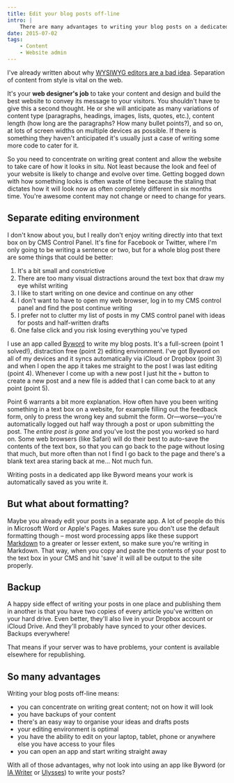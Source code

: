 ```yaml
---
title: Edit your blog posts off-line
intro: |
    There are many advantages to writing your blog posts on a dedicated writing app and not directly on your website.
date: 2015-07-02
tags:
    - Content
    - Website admin
---
```


I've already written about why [WYSIWYG editors are a bad idea](/blog/what-you-see-isnt-what-you-get). Separation of content from style is vital on the web.

It's your **web designer's job** to take your content and design and build the best website to convey its message to your visitors. You shouldn't have to give this a second thought. He or she will anticipate as many variations of content type (paragraphs, headings, images, lists, quotes, etc.), content length (how long are the paragraphs? How many bullet points?), and so on, at lots of screen widths on multiple devices as possible. If there is something they haven't anticipated it's usually just a case of writing some more code to cater for it.

So you need to concentrate on writing great content and allow the website to take care of how it looks in situ. Not least because the look and feel of your website is likely to change and evolve over time. Getting bogged down with how something looks is often waste of time because the staling that dictates how it will look now as often completely different in six months time. You're awesome content may not change or need to change for years.


Separate editing environment
----------------------------

I don't know about you, but I really don't enjoy writing directly into that text box on by CMS Control Panel. It's fine for Facebook or Twitter, where I'm only going to be writing a sentence or two, but for a whole blog post there are some things that could be better:

1. It's a bit small and constrictive
2. There are too many visual distractions around the text box that draw my eye whilst writing
3. I like to start writing on one device and continue on any other
4. I don't want to have to open my web browser, log in to my CMS control panel and find the post continue writing
5. I prefer not to clutter my list of posts in my CMS control panel with ideas for posts and half-written drafts
6. One false click and you risk losing everything you've typed

I use an app called [Byword](http://bywordapp.com/) to write my blog posts. It's a full-screen (point 1 solved!), distraction free (point 2) editing environment. I've got Byword on all of my devices and it syncs automatically via iCloud or Dropbox (point 3) and when I open the app it takes me straight to the post I was last editing (point 4). Whenever I come up with a new post I just hit the `+` button to create a new post and a new file is added that I can come back to at any point (point 5).

Point 6 warrants a bit more explanation. How often have you been writing something in a text box on a website, for example filling out the feedback form, only to press the wrong key and submit the form. Or—worse—you're automatically logged out half way through a post or upon submitting the post. The _entire post is gone_ and you've lost the post you worked so hard on. Some web browsers (like Safari) will do their best to auto-save the contents of the text box, so that you can go back to the page without losing that much, but more often than not I find I go back to the page and there's a blank text area staring back at me… Not much fun.

Writing posts in a dedicated app like Byword means your work is automatically saved as you write it.


But what about formatting?
--------------------------

Maybe you already edit your posts in a separate app. A lot of people do this in Microsoft Word or Apple's Pages. Makes sure you don't use the default formatting though – most word processing apps like these support [Markdown](/blog/what-is-markdown) to a greater or lesser extent, so make sure you're writing in Markdown. That way, when you copy and paste the contents of your post to the text box in your CMS and hit 'save' it will all be output to the site properly.


Backup
-------

A happy side effect of writing your posts in one place and publishing them in another is that you have two copies of every article you've written on your hard drive. Even better, they'll also live in your Dropbox account or iCloud Drive. And they'll probably have synced to your other devices. Backups everywhere!

That means if your server was to have problems, your content is available elsewhere for republishing.


So many advantages
------------------

Writing your blog posts off-line means:

+ you can concentrate on writing great content; not on how it will look
+ you have backups of your content
+ there's an easy way to organise your ideas and drafts posts
+ your editing environment is optimal
+ you have the ability to edit on your laptop, tablet, phone or anywhere else you have access to your files
+ you can open an app and start writing straight away

With all of those advantages, why not look into using an app like Byword (or [IA Writer](https://ia.net/writer/mac) or [Ulysses](http://ulyssesapp.com/)) to write your posts?
